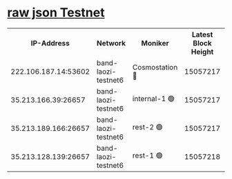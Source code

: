 
[raw json Testnet](https://rpc-check.bandt.stavr.tech/bandt/rpcbandt_result.json)
=

<table><tr><th>IP-Address</th><th>Network</th><th>Moniker</th><th>Latest Block Height</th><th>Earliest Block Height</th><th>Catching Up</th><th>Tx Index</th><th>Voting Power</th><th>Scan Time</th></tr><tr><td>222.106.187.14:53602</td><td>band-laozi-testnet6</td><td>Cosmostation 🔴</td><td>15057217</td><td>13177501</td><td>False</td><td>on</td><td>2203623</td><td>2024-01-21T02:08:30.298541826UTC</td></tr><tr><td>35.213.166.39:26657</td><td>band-laozi-testnet6</td><td>internal-1 🟢</td><td>15057217</td><td>14957217</td><td>False</td><td>on</td><td>0</td><td>2024-01-21T02:08:31.292162574UTC</td></tr><tr><td>35.213.189.166:26657</td><td>band-laozi-testnet6</td><td>rest-2 🟢</td><td>15057217</td><td>14957217</td><td>False</td><td>on</td><td>0</td><td>2024-01-21T02:08:32.223376237UTC</td></tr><tr><td>35.213.128.139:26657</td><td>band-laozi-testnet6</td><td>rest-1 🟢</td><td>15057218</td><td>14957218</td><td>False</td><td>on</td><td>0</td><td>2024-01-21T02:08:33.156600768UTC</td></tr></table>
